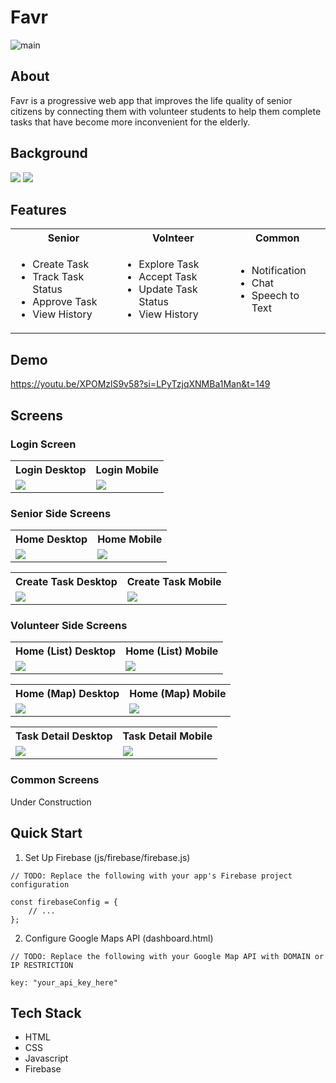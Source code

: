 # Favr
![main](https://github.com/user-attachments/assets/d2a79e4e-23aa-4ebe-8f35-30724f0455b3)


## About
Favr is a progressive web app that improves the life quality of senior citizens by connecting them with volunteer students to help them complete tasks that have become more inconvenient for the elderly.

## Background
<img src="https://github.com/user-attachments/assets/0d805f71-91b3-4f02-9a33-152782fd17b6" />
<img src="https://github.com/user-attachments/assets/6f753f2d-9cd2-4dde-b5e1-543eeac6a1cf" />

## Features
<table style="width:100%;">
    <tr>
        <th>Senior</th>
        <th>Volnteer</th>
        <th>Common</th>
    </tr>
    <tr>
        <td>
            <ul>
                <li>Create Task</li>
                <li>Track Task Status</li>
                <li>Approve Task</li>
                <li>View History</li>
            </ul>
        </td>
        <td>
            <ul>
                <li>Explore Task</li>
                <li>Accept Task</li>
                <li>Update Task Status</li>
                <li>View History</li>
            </ul>
        </td>
        <td>
            <ul>
                <li>Notification</li>
                <li>Chat</li>
                <li>Speech to Text</li>
            </ul>
        </td>
    </tr>
</table>

## Demo
https://youtu.be/XPOMzlS9v58?si=LPyTzjqXNMBa1Man&t=149

## Screens
### Login Screen
<table>  
    <th>Login Desktop</th>
    <th>Login Mobile</th>
    <tr>
        <td>
            <img src="https://github.com/user-attachments/assets/8bd2f01d-43cb-4ae9-b273-88b8b6a4a360" />
        </td>
        <td>
            <img src="https://github.com/user-attachments/assets/9f46b634-29a6-4ba2-9508-02ba8e304b53" />
        </td>
    </tr>
</table>

### Senior Side Screens
<table>  
    <th>Home Desktop</th>
    <th>Home Mobile</th>
    <tr>
        <td>
            <img src="https://github.com/user-attachments/assets/72f41722-0704-424f-9226-69ec5a11af44"/>
        </td>
        <td>
            <img src="https://github.com/user-attachments/assets/d22ee5b6-02b9-4159-845d-672c30af11e5"/>
        </td>
    </tr>
</table>

<table>  
    <th>Create Task Desktop</th>
    <th>Create Task Mobile</th>
    <tr>
        <td>
            <img src="https://github.com/user-attachments/assets/5e2ca7f6-ba3d-4342-b80d-a1e23072e5b7"/>
        </td>
        <td>
            <img src="https://github.com/user-attachments/assets/0aeffe01-7138-4fa6-96b1-e7b9b36ca7a4"/>
        </td>
    </tr>
</table>

### Volunteer Side Screens
<table>  
    <th>Home (List) Desktop</th>
    <th>Home (List) Mobile</th>
    <tr>
        <td>
            <img src="https://github.com/user-attachments/assets/4e789a75-69ea-4986-ad0c-950d91441555"/>
        </td>
        <td>
            <img src="https://github.com/user-attachments/assets/b32da5b2-894a-4b5e-8a35-25ebeda19ea0"/>
        </td>
    </tr>
</table>

<table>  
    <th>Home (Map) Desktop</th>
    <th>Home (Map) Mobile</th>
    <tr>
        <td>
            <img src="https://github.com/user-attachments/assets/a0c7d731-5e62-462e-8d79-1f7dc4295b37"/>
        </td>
        <td>
            <img src="https://github.com/user-attachments/assets/5004828e-2096-487d-b996-5a0849426413"/>
        </td>
    </tr>
</table>

<table>  
    <th>Task Detail Desktop</th>
    <th>Task Detail Mobile</th>
    <tr>
        <td>
            <img src="https://github.com/user-attachments/assets/c9b13912-313b-46f4-9928-7109fd0936a1"/>
        </td>
        <td>
            <img src="https://github.com/user-attachments/assets/47886985-caa7-4b63-8b21-729185a33af7"/>
        </td>
    </tr>
</table>

### Common Screens
Under Construction

## Quick Start

1. Set Up Firebase (js/firebase/firebase.js)
```
// TODO: Replace the following with your app's Firebase project configuration

const firebaseConfig = {
    // ...
};
```

2. Configure Google Maps API (dashboard.html)
```
// TODO: Replace the following with your Google Map API with DOMAIN or IP RESTRICTION

key: "your_api_key_here"
```

## Tech Stack
* HTML
* CSS
* Javascript
* Firebase
